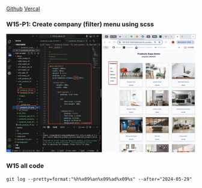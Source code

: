 [Github](https://github.com/liangyu9103/1122-js-demo_31.git)
[Vercal](https://vercel.com/liangyu9103s-projects/1122-js-demo-31)

### W15-P1: Create company (filter) menu using scss

![](w15-p1.png)

### W15 all code

```
git log --pretty=format:"%h%x09%an%x09%ad%x09%s" --after="2024-05-29"


```
